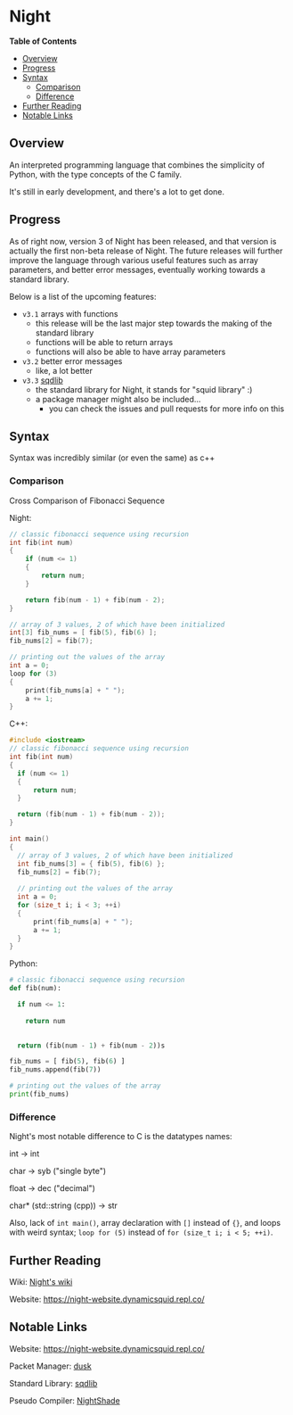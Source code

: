 # Night

**Table of Contents**
- [Overview](#overview)
- [Progress](#progress)
- [Syntax](#syntax)
  - [Comparison](#comparison)
  - [Difference](#difference)
- [Further Reading](#further-reading)
- [Notable Links](#notable-links)

## Overview

An interpreted programming language that combines the simplicity of Python, with the type concepts of the C family.

It's still in early development, and there's a lot to get done.

## Progress

As of right now, version 3 of Night has been released, and that version is actually the first non-beta release of Night. The future releases will further improve the language through various useful features such as array parameters, and better error messages, eventually working towards a standard library.

Below is a list of the upcoming features:

- `v3.1` arrays with functions
  - this release will be the last major step towards the making of the standard library
  - functions will be able to return arrays
  - functions will also be able to have array parameters
- `v3.2` better error messages
  - like, a lot better
- `v3.3` [sqdlib](https://github.com/DynamicSquid/sqdlib)
  - the standard library for Night, it stands for "squid library" :)
  - a package manager might also be included...
    - you can check the issues and pull requests for more info on this

## Syntax

Syntax was incredibly similar (or even the same) as c++

### Comparison

Cross Comparison of Fibonacci Sequence

Night:

```cpp
// classic fibonacci sequence using recursion
int fib(int num)
{
    if (num <= 1)
    {
        return num;
    }

    return fib(num - 1) + fib(num - 2);
}

// array of 3 values, 2 of which have been initialized
int[3] fib_nums = [ fib(5), fib(6) ];
fib_nums[2] = fib(7);

// printing out the values of the array
int a = 0;
loop for (3)
{
    print(fib_nums[a] + " ");
    a += 1;
}
```

C++:

```c++
#include <iostream>
// classic fibonacci sequence using recursion
int fib(int num)
{
  if (num <= 1)
  {
      return num;
  }

  return (fib(num - 1) + fib(num - 2));
}

int main()
{
  // array of 3 values, 2 of which have been initialized
  int fib_nums[3] = { fib(5), fib(6) };
  fib_nums[2] = fib(7);
  
  // printing out the values of the array
  int a = 0;
  for (size_t i; i < 3; ++i)
  {
      print(fib_nums[a] + " ");
      a += 1;
  }
}
```

Python:

```python
# classic fibonacci sequence using recursion
def fib(num):

  if num <= 1:
    
    return num
    

  return (fib(num - 1) + fib(num - 2))s

fib_nums = [ fib(5), fib(6) ]
fib_nums.append(fib(7))

# printing out the values of the array
print(fib_nums)
```

### Difference

Night's most notable difference to C is the datatypes names:

int -> int

char -> syb ("single byte")

float -> dec ("decimal")

char* (std::string (cpp)) -> str

Also, lack of `int main()`, array declaration with `[]` instead of `{}`, and loops
with weird syntax; `loop for (5)` instead of `for (size_t i; i < 5; ++i)`.

## Further Reading

Wiki: [Night's wiki](../../wiki)

Website: https://night-website.dynamicsquid.repl.co/

## Notable Links

Website: https://night-website.dynamicsquid.repl.co/

Packet Manager: [dusk](https://github.com/firefish111/dusk)

Standard Library: [sqdlib](https://github.com/DynamicSquid/sqdlib)

Pseudo Compiler: [NightShade](https://github.com/AntimatterReactor/NightShade)
